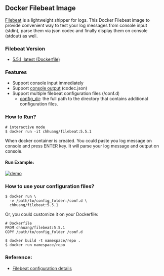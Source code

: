 ## Docker Filebeat Image

[Filebeat](https://www.elastic.co/products/beats/filebeat) is a lightweight shipper for logs. This Docker Filebeat image to provide convenient way to test your log messages from console input (stdin), parse them via json codec and finally display them on console (stdout) as well.

### Filebeat Version
* [5.5.1, latest (Dockerfile)](https://github.com/chhuang0123/docker_image_filebeat/blob/master/5.5.1/Dockerfile)

### Features
* Support console input immediately
* Support [console output](https://www.elastic.co/guide/en/beats/filebeat/current/console-output.html) (codec.json)
* Support multiple filebeat configuration files (/conf.d)
    * [config_dir](https://www.elastic.co/guide/en/beats/filebeat/current/configuration-global-options.html): the full path to the directory that contains additional configuration files.

### How to Run?

```
# interactive mode
$ docker run -it chhuang/filebeat:5.5.1

```

When docker container is created. You could paste you log message on console and press ENTER key. It will parse your log message and output on console.

#### Run Example:
[![demo](https://asciinema.org/a/pcRpowA31CN4TgjFVBZiVPMvG.png)](https://asciinema.org/a/pcRpowA31CN4TgjFVBZiVPMvG?autoplay=1)

### How to use your configuration files?

```
$ docker run \
  -v /path/to/config_folder:/conf.d \
  chhuang/filebeat:5.5.1
```

Or, you could customize it on your Dockerfile:

```
# Dockerfile
FROM chhuang/filebeat:5.5.1
COPY /path/to/config_folder /conf.d

$ docker build -t namespace/repo .
$ docker run namespace/repo

```


### Reference:
* [Filebeat configuration details](https://www.elastic.co/guide/en/beats/filebeat/current/filebeat-configuration-details.html)

